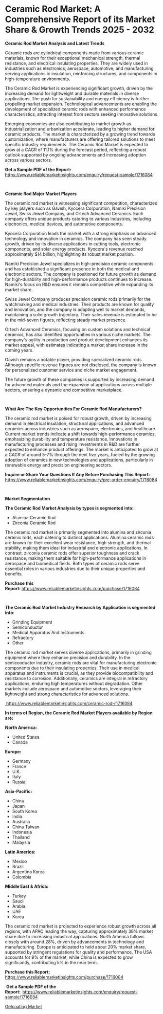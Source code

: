 <p><h1>Ceramic Rod Market: A Comprehensive Report of its Market Share & Growth Trends 2025 - 2032</h1></p><p><strong>Ceramic Rod Market Analysis and Latest Trends</strong></p>
<p><p>Ceramic rods are cylindrical components made from various ceramic materials, known for their exceptional mechanical strength, thermal resistance, and electrical insulating properties. They are widely used in industries such as electronics, aerospace, automotive, and manufacturing, serving applications in insulation, reinforcing structures, and components in high-temperature environments.</p><p>The Ceramic Rod Market is experiencing significant growth, driven by the increasing demand for lightweight and durable materials in diverse applications. The push for sustainability and energy efficiency is further propelling market expansion. Technological advancements are enabling the development of specialized ceramic rods with enhanced performance characteristics, attracting interest from sectors seeking innovative solutions.</p><p>Emerging economies are also contributing to market growth as industrialization and urbanization accelerate, leading to higher demand for ceramic products. The market is characterized by a growing trend towards customization, where manufacturers are offering tailored solutions to meet specific industry requirements. The Ceramic Rod Market is expected to grow at a CAGR of 11.1% during the forecast period, reflecting a robust outlook supported by ongoing advancements and increasing adoption across various sectors.</p></p>
<p><strong>Get a Sample PDF of the Report:&nbsp;</strong> <a href="https://www.reliablemarketinsights.com/enquiry/request-sample/1716084?utm_campaign=3295&utm_medium=2&utm_source=Github&utm_content=ia&utm_term=31032025&utm_id=ceramic-rod">https://www.reliablemarketinsights.com/enquiry/request-sample/1716084</a></p>
<p>&nbsp;</p>
<p><strong>Ceramic Rod Major Market Players</strong></p>
<p><p>The ceramic rod market is witnessing significant competition, characterized by key players such as Gavish, Kyocera Corporation, Namiki Precision Jewel, Swiss Jewel Company, and Ortech Advanced Ceramics. Each company offers unique products catering to various industries, including electronics, medical devices, and automotive components.</p><p>Kyocera Corporation leads the market with a strong emphasis on advanced technology and innovation in ceramics. The company has seen steady growth, driven by its diverse applications in cutting tools, electronic components, and solar energy products. Kyocera's revenue reached approximately $14 billion, highlighting its robust market position.</p><p>Namiki Precision Jewel specializes in high-precision ceramic components and has established a significant presence in both the medical and electronic sectors. The company is positioned for future growth as demand for high-durability and high-performance products continues to increase. Namiki's focus on R&D ensures it remains competitive while expanding its market share.</p><p>Swiss Jewel Company produces precision ceramic rods primarily for the watchmaking and medical industries. Their products are known for quality and innovation, and the company is adapting well to market demands, maintaining a solid growth trajectory. Their sales revenue is estimated to be in the mid-seven figures, reflecting steady market presence.</p><p>Ortech Advanced Ceramics, focusing on custom solutions and technical ceramics, has also identified opportunities in various niche markets. The company's agility in production and product development enhances its market appeal, with estimates indicating a market share increase in the coming years.</p><p>Gavish remains a notable player, providing specialized ceramic rods. Although specific revenue figures are not disclosed, the company is known for personalized customer service and niche market engagement.</p><p>The future growth of these companies is supported by increasing demand for advanced materials and the expansion of applications across multiple sectors, ensuring a dynamic and competitive marketplace.</p></p>
<p>&nbsp;</p>
<p><strong>What Are The Key Opportunities For Ceramic Rod Manufacturers?</strong></p>
<p><p>The ceramic rod market is poised for robust growth, driven by increasing demand in electrical insulation, structural applications, and advanced ceramics across industries such as aerospace, electronics, and healthcare. Current market trends indicate a shift towards high-performance ceramics, emphasizing durability and temperature resistance. Innovations in manufacturing processes and rising investments in R&D are further expected to enhance product offerings. The market is anticipated to grow at a CAGR of around 5-7% through the next five years, fueled by the growing adoption of ceramics in new technologies and applications, particularly in renewable energy and precision engineering sectors.</p></p>
<p><strong>Inquire or Share Your Questions If Any Before Purchasing This Report:</strong> <a href="https://www.reliablemarketinsights.com/enquiry/pre-order-enquiry/1716084?utm_campaign=3295&utm_medium=2&utm_source=Github&utm_content=ia&utm_term=31032025&utm_id=ceramic-rod">https://www.reliablemarketinsights.com/enquiry/pre-order-enquiry/1716084</a></p>
<p>&nbsp;</p>
<p><strong>Market Segmentation</strong></p>
<p><strong>The Ceramic Rod Market Analysis by types is segmented into:</strong></p>
<p><ul><li>Alumina Ceramic Rod</li><li>Zirconia Ceramic Rod</li></ul></p>
<p><p>The ceramic rod market is primarily segmented into alumina and zirconia ceramic rods, each catering to distinct applications. Alumina ceramic rods are known for their excellent wear resistance, high strength, and thermal stability, making them ideal for industrial and electronic applications. In contrast, zirconia ceramic rods offer superior toughness and crack resistance, making them suitable for high-performance applications in aerospace and biomedical fields. Both types of ceramic rods serve essential roles in various industries due to their unique properties and benefits.</p></p>
<p><strong>Purchase this Report:&nbsp;</strong><a href="https://www.reliablemarketinsights.com/purchase/1716084?utm_campaign=3295&utm_medium=2&utm_source=Github&utm_content=ia&utm_term=31032025&utm_id=ceramic-rod">https://www.reliablemarketinsights.com/purchase/1716084</a></p>
<p>&nbsp;</p>
<p><strong>The Ceramic Rod Market Industry Research by Application is segmented into:</strong></p>
<p><ul><li>Grinding Equipment</li><li>Semiconductor</li><li>Medical Apparatus And Instruments</li><li>Refractory</li><li>Other</li></ul></p>
<p><p>The ceramic rod market serves diverse applications, primarily in grinding equipment where they enhance precision and durability. In the semiconductor industry, ceramic rods are vital for manufacturing electronic components due to their insulating properties. Their use in medical apparatus and instruments is crucial, as they provide biocompatibility and resistance to corrosion. Additionally, ceramics are integral in refractory applications, enduring high temperatures without degradation. Other markets include aerospace and automotive sectors, leveraging their lightweight and strong characteristics for advanced solutions.</p></p>
<p><a href="https://www.reliablemarketinsights.com/ceramic-rod-r1716084?utm_campaign=3295&utm_medium=2&utm_source=Github&utm_content=ia&utm_term=31032025&utm_id=ceramic-rod">&nbsp;https://www.reliablemarketinsights.com/ceramic-rod-r1716084</a></p>
<p><strong>In terms of Region, the Ceramic Rod Market Players available by Region are:</strong></p>
<p>
    <p> <strong> North America: </strong>
        <ul>
            <li>United States</li>
            <li>Canada</li>
        </ul>
        </p> 
    <p> <strong> Europe: </strong>
        <ul>
            <li>Germany</li>
            <li>France</li>
            <li>U.K.</li>
            <li>Italy</li>
            <li>Russia</li>
        </ul>
        </p> 
    <p> <strong> Asia-Pacific: </strong>
        <ul>
            <li>China</li>
            <li>Japan</li>
            <li>South Korea</li>
            <li>India</li>
            <li>Australia</li>
            <li>China Taiwan</li>
            <li>Indonesia</li>
            <li>Thailand</li>
            <li>Malaysia</li>
        </ul>
        </p> 
    <p> <strong> Latin America: </strong>
        <ul>
            <li>Mexico</li>
            <li>Brazil</li>
            <li>Argentina Korea</li>
            <li>Colombia</li>
        </ul>
        </p> 
    <p> <strong> Middle East & Africa: </strong>
        <ul>
            <li>Turkey</li>
            <li>Saudi</li>
            <li>Arabia</li>
            <li>UAE</li>
            <li>Korea</li>
        </ul>
    </p>
    </p>
<p><p>The ceramic rod market is projected to experience robust growth across all regions, with APAC leading the way, capturing approximately 38% market share due to increasing industrial applications. North America follows closely with around 28%, driven by advancements in technology and manufacturing. Europe is anticipated to hold about 20% market share, supported by stringent regulations for quality and performance. The USA accounts for 9% of the market, while China is expected to grow significantly, contributing 5% in the near term.</p></p>
<p><strong>Purchase this Report: </strong><a href="https://www.reliablemarketinsights.com/purchase/1716084?utm_campaign=3295&utm_medium=2&utm_source=Github&utm_content=ia&utm_term=31032025&utm_id=ceramic-rod">https://www.reliablemarketinsights.com/purchase/1716084</a></p>
<p>&nbsp;<strong>Get a Sample PDF of the Report:&nbsp;&nbsp;</strong><a href="https://www.reliablemarketinsights.com/enquiry/request-sample/1716084?utm_campaign=3295&utm_medium=2&utm_source=Github&utm_content=ia&utm_term=31032025&utm_id=ceramic-rod">https://www.reliablemarketinsights.com/enquiry/request-sample/1716084</a></p>
<p><strong></strong></p>
<p><p><a href="https://github.com/dushornerfe/Market-Research-Report-List-1/blob/main/gelcoating-market.md?utm_campaign=3295&utm_medium=2&utm_source=Github&utm_content=ia&utm_term=31032025&utm_id=ceramic-rod">Gelcoating Market</a></p></p>